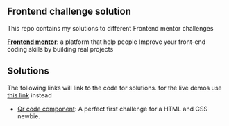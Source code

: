 ## Frontend challenge solution

This repo contains my solutions to different Frontend mentor challenges

[**Frontend mentor**](https://www.frontendmentor.io/): a platform that help people Improve your front-end coding skills by building real projects

## Solutions

The following links will link to the code for solutions. for the live demos use [this link](https://yvad60.github.io/frontend-mentor-challenges/) instead

- [Qr code component](https://github.com/Yvad60/frontend-mentor-challenges/tree/main/qr-code-component): A perfect first challenge for a HTML and CSS newbie.

